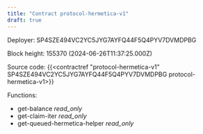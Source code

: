 ```yaml
---
title: "Contract protocol-hermetica-v1"
draft: true
---
```

Deployer: SP4SZE494VC2YC5JYG7AYFQ44F5Q4PYV7DVMDPBG


 



Block height: 155370 (2024-06-26T11:37:25.000Z)

Source code: {{<contractref "protocol-hermetica-v1" SP4SZE494VC2YC5JYG7AYFQ44F5Q4PYV7DVMDPBG protocol-hermetica-v1>}}

Functions:

* get-balance _read_only_
* get-claim-iter _read_only_
* get-queued-hermetica-helper _read_only_
